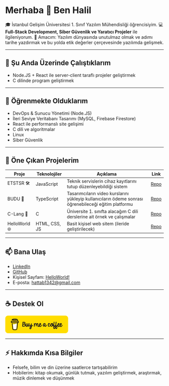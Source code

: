 # Merhaba 👋 Ben Halil

🎓 İstanbul Gelişim Üniversitesi 1. Sınıf Yazılım Mühendisliği öğrencisiyim.
💻 **Full-Stack Development, Siber Güvenlik ve Yaratıcı Projeler** ile ilgileniyorum.
🚀 Amacım: Yazılım dünyasında unutulmaz olmak ve adımı tarihe yazdırmak ve bu yolda etik değerler çerçevesinde yazılımda gelişmek.

---

## 🔭 Şu Anda Üzerinde Çalıştıklarım

- Node.JS + React ile server-client taraflı projeler geliştirmek
- C dilinde program geliştirmek

---

## 🌱 Öğrenmekte Olduklarım

- DevOps & Sunucu Yönetimi (Node.JS)
- İleri Seviye Veritabanı Tasarımı (MySQL, Firebase Firestore)
- React ile performanslı site gelişimi
- C dili ve algoritmalar
- Linux
- Siber Güvenlik

---

## 📌 Öne Çıkan Projelerim

| Proje         | Teknolojiler  | Açıklama                                                                                              | Link                                           |
| ------------- | ------------- | ----------------------------------------------------------------------------------------------------- | ---------------------------------------------- |
| ETSTSR 🛠      | JavaScript    | Teknik servislerin cihaz kayıtlarını tutup düzenleyebildiği sistem                                    | [Repo](https://github.com/trs-1342/ETSTSR)     |
| BUDU 🎨       | TypeScript    | Tasarımcıların video kurslarını yükleyip kullanıcıların ödeme sonrası öğrenebileceği eğitim platformu | [Repo](https://github.com/trs-1342/budu)       |
| C-Lang 📘     | C             | Üniversite 1. sınıfta alacağım C dili derslerine ait örnek ve çalışmalar                              | [Repo](https://github.com/trs-1342/c-lang)     |
| HelloWorld 🌐 | HTML, CSS, JS | Basit kişisel web sitem (ileride geliştirilecek)                                                      | [Repo](https://github.com/trs-1342/helloWorld) |

---

## 📫 Bana Ulaş

- [LinkedIn](https://www.linkedin.com/in/halil-hattab-b961b127a/)
- [GitHub](https://github.com/trs-1342)
- Kişisel Sayfam: [HelloWorld!](https://hello-world-mu-cyan.vercel.app/)
- E-posta: hattab1342@gmail.com

---

## ☕ Destek Ol

<p id="support-me">
  <a href="https://www.buymeacoffee.com/trs1342">
    <img src="./assets/bmc.png" target='_blank' alt="Bana kahve ısmarlayarak destek ol" width="200">
  </a>
</p>

---

## ⚡ Hakkımda Kısa Bilgiler

- Felsefe, bilim ve din üzerine saatlerce tartışabilirim
- Hobilerim: kitap okumak, günlük tutmak, yazılım geliştirmek, araştırmak, müzik dinlemek ve düşünmek
